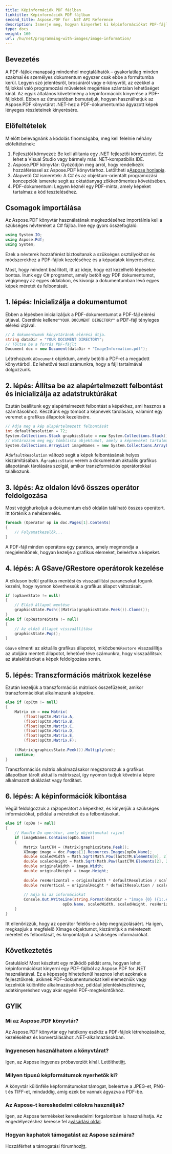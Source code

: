 ```yaml
---
title: Képinformációk PDF fájlban
linktitle: Képinformációk PDF fájlban
second_title: Aspose.PDF for .NET API Reference
description: Ismerje meg, hogyan kinyerhet ki képinformációkat PDF-fájlokból az Aspose.PDF for .NET használatával az átfogó, lépésenkénti útmutatónkkal.
type: docs
weight: 160
url: /hu/net/programming-with-images/image-information/
---
```

## Bevezetés

A PDF-fájlok manapság mindenhol megtalálhatók – gyakorlatilag minden szakmai és személyes dokumentum egyszer csak ebbe a formátumba kerül. Legyen szó jelentésről, brosúráról vagy e-könyvről, az ezekkel a fájlokkal való programozási műveletek megértése számtalan lehetőséget kínál. Az egyik általános követelmény a képinformációk kinyerése a PDF-fájlokból. Ebben az útmutatóban bemutatjuk, hogyan használhatjuk az Aspose.PDF könyvtárat .NET-hez a PDF-dokumentumba ágyazott képek lényeges részleteinek kinyerésére.

## Előfeltételek

Mielőtt belevágnánk a kódolás finomságába, meg kell felelnie néhány előfeltételnek:

1. Fejlesztői környezet: Be kell állítania egy .NET fejlesztői környezetet. Ez lehet a Visual Studio vagy bármely más .NET-kompatibilis IDE.
2.  Aspose.PDF könyvtár: Győződjön meg arról, hogy rendelkezik hozzáféréssel az Aspose.PDF könyvtárhoz. Letöltheti a[Aspose honlapja](https://releases.aspose.com/pdf/net/). 
3. Alapvető C# ismeretek: A C# és az objektum-orientált programozási koncepciók ismerete segít az oktatóanyag zökkenőmentes követésében.
4. PDF-dokumentum: Legyen kéznél egy PDF-minta, amely képeket tartalmaz a kód teszteléséhez. 

## Csomagok importálása

Az Aspose.PDF könyvtár használatának megkezdéséhez importálnia kell a szükséges névtereket a C# fájlba. Íme egy gyors összefoglaló:

```csharp
using System.IO;
using Aspose.Pdf;
using System;
```

Ezek a névterek hozzáférést biztosítanak a szükséges osztályokhoz és módszerekhez a PDF-fájlok kezeléséhez és a képadatok kinyeréséhez.

Most, hogy mindent beállított, itt az ideje, hogy ezt kezelhető lépésekre bontsa. Írunk egy C# programot, amely betölt egy PDF dokumentumot, végigmegy az egyes oldalakon, és kivonja a dokumentumban lévő egyes képek méretét és felbontását.

## 1. lépés: Inicializálja a dokumentumot

 Ebben a lépésben inicializáljuk a PDF-dokumentumot a PDF-fájl elérési útjával. Cserélnie kellene`"YOUR DOCUMENT DIRECTORY"` a PDF-fájl tényleges elérési útjával.

```csharp
// A dokumentumok könyvtárának elérési útja.
string dataDir = "YOUR DOCUMENT DIRECTORY";
// Töltse be a forrás PDF-fájlt
Document doc = new Document(dataDir + "ImageInformation.pdf");
```
 Létrehozunk a`Document` objektum, amely betölti a PDF-et a megadott könyvtárból. Ez lehetővé teszi számunkra, hogy a fájl tartalmával dolgozzunk.

## 2. lépés: Állítsa be az alapértelmezett felbontást és inicializálja az adatstruktúrákat

Ezután beállítunk egy alapértelmezett felbontást a képekhez, ami hasznos a számításokhoz. Készítünk egy tömböt a képnevek tárolására, valamint egy veremet a grafikus állapotok kezelésére.

```csharp
// Adja meg a kép alapértelmezett felbontását
int defaultResolution = 72;
System.Collections.Stack graphicsState = new System.Collections.Stack();
// Határozzon meg egy tömblista objektumot, amely a képneveket tartalmazza
System.Collections.ArrayList imageNames = new System.Collections.ArrayList(doc.Pages[1].Resources.Images.Names);
```
 A`defaultResolution` változó segít a képek felbontásának helyes kiszámításában. A`graphicsState` verem a dokumentum aktuális grafikus állapotának tárolására szolgál, amikor transzformációs operátorokkal találkozunk.

## 3. lépés: Az oldalon lévő összes operátor feldolgozása

Most végighurkoljuk a dokumentum első oldalán található összes operátort. Itt történik a nehézemelés. 

```csharp
foreach (Operator op in doc.Pages[1].Contents)
{
    // Folyamatkezelők...
}
```
A PDF-fájl minden operátora egy parancs, amely megmondja a megjelenítőnek, hogyan kezelje a grafikus elemeket, beleértve a képeket.

## 4. lépés: A GSave/GRestore operátorok kezelése

A cikluson belül grafikus mentési és visszaállítási parancsokat fogunk kezelni, hogy nyomon követhessük a grafikus állapot változásait.

```csharp
if (opSaveState != null) 
{
    // Előző állapot mentése
    graphicsState.Push(((Matrix)graphicsState.Peek()).Clone());
} 
else if (opRestoreState != null) 
{
    // Az előző állapot visszaállítása
    graphicsState.Pop();
}
```
`GSave` elmenti az aktuális grafikus állapotot, miközben`GRestore` visszaállítja az utoljára mentett állapotot, lehetővé téve számunkra, hogy visszaállítsuk az átalakításokat a képek feldolgozása során.

## 5. lépés: Transzformációs mátrixok kezelése

Ezután kezeljük a transzformációs mátrixok összefűzését, amikor transzformációkat alkalmazunk a képekre.

```csharp
else if (opCtm != null) 
{
    Matrix cm = new Matrix(
        (float)opCtm.Matrix.A,
        (float)opCtm.Matrix.B,
        (float)opCtm.Matrix.C,
        (float)opCtm.Matrix.D,
        (float)opCtm.Matrix.E,
        (float)opCtm.Matrix.F);
    
    ((Matrix)graphicsState.Peek()).Multiply(cm);
    continue;
}
```
Transzformációs mátrix alkalmazásakor megszorozzuk a grafikus állapotban tárolt aktuális mátrixszal, így nyomon tudjuk követni a képre alkalmazott skálázást vagy fordítást.

## 6. lépés: A képinformációk kibontása

Végül feldolgozzuk a rajzoperátort a képekhez, és kinyerjük a szükséges információkat, például a méreteket és a felbontásokat.

```csharp
else if (opDo != null) 
{
    // Handle Do operátor, amely objektumokat rajzol
    if (imageNames.Contains(opDo.Name)) 
    {
        Matrix lastCTM = (Matrix)graphicsState.Peek();
        XImage image = doc.Pages[1].Resources.Images[opDo.Name];
        double scaledWidth = Math.Sqrt(Math.Pow(lastCTM.Elements[0], 2) + Math.Pow(lastCTM.Elements[1], 2));
        double scaledHeight = Math.Sqrt(Math.Pow(lastCTM.Elements[2], 2) + Math.Pow(lastCTM.Elements[3], 2));
        double originalWidth = image.Width;
        double originalHeight = image.Height;
        
        double resHorizontal = originalWidth * defaultResolution / scaledWidth;
        double resVertical = originalHeight * defaultResolution / scaledHeight;
        
        // Adja ki az információkat
        Console.Out.WriteLine(string.Format(dataDir + "image {0} ({1:.##}:{2:.##}): res {3:.##} x {4:.##}",
                         opDo.Name, scaledWidth, scaledHeight, resHorizontal, resVertical));
    }
}
```
Itt ellenőrizzük, hogy az operátor felelős-e a kép megrajzolásáért. Ha igen, megkapjuk a megfelelő XImage objektumot, kiszámítjuk a méretezett méreteit és felbontását, és kinyomtatjuk a szükséges információkat.

## Következtetés

Gratulálok! Most készített egy működő példát arra, hogyan lehet képinformációkat kinyerni egy PDF-fájlból az Aspose.PDF for .NET használatával. Ez a képesség hihetetlenül hasznos lehet azoknak a fejlesztőknek, akiknek PDF-dokumentumokat kell elemezniük vagy kezelniük különféle alkalmazásokhoz, például jelentéskészítéshez, adatkinyeréshez vagy akár egyéni PDF-megtekintőkhöz. 


## GYIK

### Mi az Aspose.PDF könyvtár?
Az Aspose.PDF könyvtár egy hatékony eszköz a PDF-fájlok létrehozásához, kezeléséhez és konvertálásához .NET-alkalmazásokban.

### Ingyenesen használhatom a könyvtárat?
 Igen, az Aspose ingyenes próbaverziót kínál. Letöltheti[itt](https://releases.aspose.com/).

### Milyen típusú képformátumok nyerhetők ki?
A könyvtár különféle képformátumokat támogat, beleértve a JPEG-et, PNG-t és TIFF-et, mindaddig, amíg ezek be vannak ágyazva a PDF-be.

### Az Aspose-t kereskedelmi célokra használják?
 Igen, az Aspose termékeket kereskedelmi forgalomban is használhatja. Az engedélyezéshez keresse fel a[vásárlási oldal](https://purchase.aspose.com/buy).

### Hogyan kaphatok támogatást az Aspose számára?
 Hozzáférhet a támogatási fórumhoz[itt](https://forum.aspose.com/c/pdf/10).